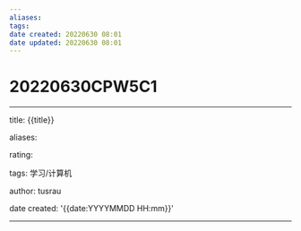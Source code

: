 ```yaml
---
aliases: 
tags: 
date created: 20220630 08:01
date updated: 20220630 08:01
---
```


# 20220630CPW5C1

---

title: {{title}}

aliases:

rating:

tags: 学习/计算机

author: tusrau

date created: '{{date:YYYYMMDD HH:mm}}'

---
